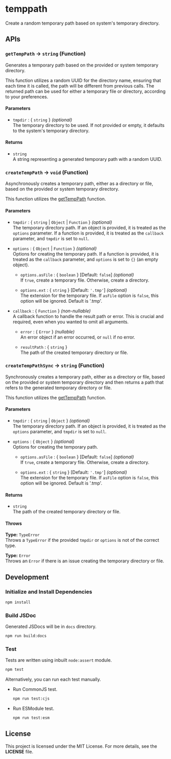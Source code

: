 # temppath

Create a random temporary path based on system's temporary directory.

## APIs

<h3 id="getTempPath"><!-- Need some newlines -->

`getTempPath` -> `string` (Function)</h3>

Generates a temporary path based on the provided or system temporary directory.

This function utilizes a random UUID for the directory name, ensuring that each time
it is called, the path will be different from previous calls. The returned path can be
used for either a temporary file or directory, according to your preferences.

#### Parameters

- `tmpdir` : { `string` } _(optional)_  
  The temporary directory to be used. If not provided or empty, it defaults to the system's temporary directory.

#### Returns

- `string`  
  A string representing a generated temporary path with a random UUID.


### `createTempPath` -> `void` (Function)

Asynchronously creates a temporary path, either as a directory or file,
based on the provided or system temporary directory.

This function utilizes the [getTempPath](#getTempPath) function.

#### Parameters

- `tmpdir` : { `string` | `Object` | `Function` } _(optional)_  
  The temporary directory path. If an object is provided, it is treated as the `options` parameter.
  If a function is provided, it is treated as the `callback` parameter, and `tmpdir` is set to `null`.

- `options` : { `Object` | `Function` } _(optional)_  
  Options for creating the temporary path. If a function is provided, it is treated as the `callback` parameter,
  and `options` is set to `{}` (an empty object).

  - `options.asFile` : { `boolean` } [Default: `false`] _(optional)_  
    If `true`, create a temporary file. Otherwise, create a directory.

  - `options.ext` : { `string` } [Default: `'.tmp'`] _(optional)_  
    The extension for the temporary file. If `asFile` option is `false`, this option will be ignored. Default is '.tmp'.

- `callback` : { `Function` } _(non-nullable)_  
  A callback function to handle the result path or error. This is crucial and required, even when you wanted to omit all arguments.

  - `error` : { `Error` } _(nullable)_  
    An error object if an error occurred, or `null` if no error.

  - `resultPath` : { `string` }  
    The path of the created temporary directory or file.


### `createTempPathSync` -> `string` (Function)

Synchronously creates a temporary path, either as a directory or file, based on the provided or system temporary directory
and then returns a path that refers to the generated temporary directory or file.

This function utilizes the [getTempPath](#getTempPath) function.

#### Parameters

- `tmpdir` : { `string` | `Object` } _(optional)_  
  The temporary directory path. If an object is provided, it is treated as the `options` parameter, and `tmpdir` is set to `null`.

- `options` : { `Object` } _(optional)_  
  Options for creating the temporary path.

  - `options.asFile` : { `boolean` } [Default: `false`] _(optional)_  
    If `true`, create a temporary file. Otherwise, create a directory.

  - `options.ext` : { `string` } [Default: `'.tmp'`] _(optional)_  
    The extension for the temporary file. If `asFile` option is `false`, this option will be ignored. Default is '.tmp'.

#### Returns

- `string`  
  The path of the created temporary directory or file.

#### Throws

**Type:** `TypeError`  
Throws a `TypeError` if the provided `tmpdir` or `options` is not of the correct type.

**Type:** `Error`  
Throws an `Error` if there is an issue creating the temporary directory or file.


## Development

### Initialize and Install Dependencies

```bash
npm install
```

### Build JSDoc

Generated JSDocs will be in `docs` directory.

```bash
npm run build:docs
```

### Test

Tests are written using inbuilt `node:assert` module.

```bash
npm test
```

Alternatively, you can run each test manually.

- Run CommonJS test.
  ```bash
  npm run test:cjs
  ```

- Run ESModule test.
  ```bash
  npm run test:esm
  ```

## License

This project is licensed under the MIT License. For more details, see the **LICENSE** file.
